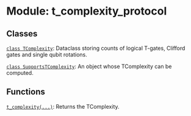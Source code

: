 # Module: t_complexity_protocol






## Classes

[`class TComplexity`](../../qualtran/cirq_interop/t_complexity_protocol/TComplexity.md): Dataclass storing counts of logical T-gates, Clifford gates and single qubit rotations.

[`class SupportsTComplexity`](../../qualtran/cirq_interop/t_complexity_protocol/SupportsTComplexity.md): An object whose TComplexity can be computed.

## Functions

[`t_complexity(...)`](../../qualtran/cirq_interop/t_complexity_protocol/t_complexity.md): Returns the TComplexity.

